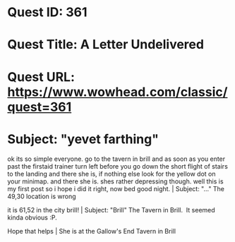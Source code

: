 # Quest ID: 361
# Quest Title: A Letter Undelivered
# Quest URL: https://www.wowhead.com/classic/quest=361
# Subject: "yevet farthing"
ok its so simple everyone. go to the tavern in brill and as soon as you enter past the firstaid trainer turn left before you go down the short flight of stairs to the landing and there she is, if nothing else look for the yellow dot on your minimap. and there she is. shes rather depressing though. well this is my first post so i hope i did it right, now bed good night. | Subject: "..."
The 49,30 location is wrong

it is 61,52 in the city brill! | Subject: "Brill"
The Tavern in Brill.  It seemed kinda obvious :P.

Hope that helps | She is at the Gallow's End Tavern in Brill